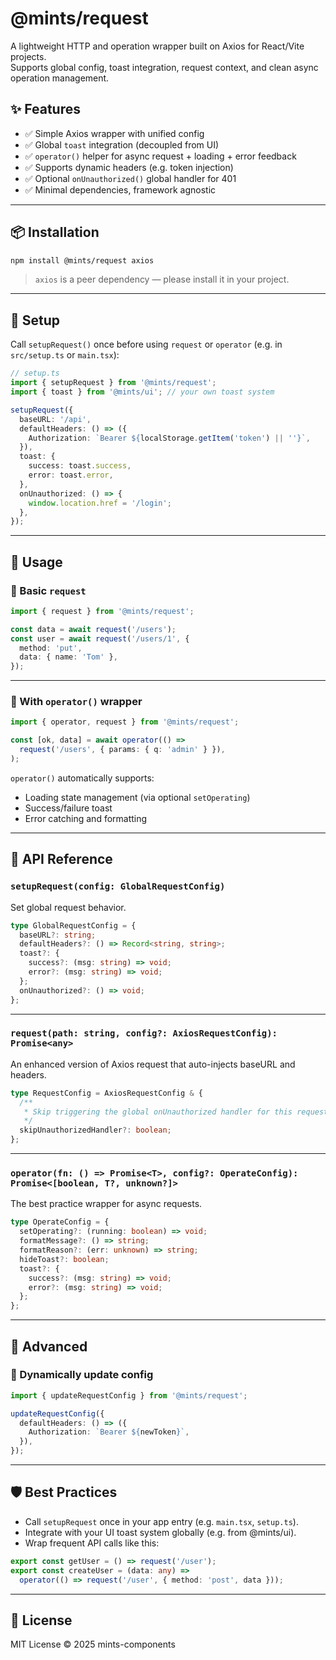 # @mints/request

A lightweight HTTP and operation wrapper built on Axios for React/Vite projects.  
Supports global config, toast integration, request context, and clean async operation management.

## ✨ Features

- ✅ Simple Axios wrapper with unified config
- ✅ Global `toast` integration (decoupled from UI)
- ✅ `operator()` helper for async request + loading + error feedback
- ✅ Supports dynamic headers (e.g. token injection)
- ✅ Optional `onUnauthorized()` global handler for 401
- ✅ Minimal dependencies, framework agnostic

---

## 📦 Installation

```bash
npm install @mints/request axios
```

> `axios` is a peer dependency — please install it in your project.

---

## 🔧 Setup

Call `setupRequest()` once before using `request` or `operator` (e.g. in `src/setup.ts` or `main.tsx`):

```ts
// setup.ts
import { setupRequest } from '@mints/request';
import { toast } from '@mints/ui'; // your own toast system

setupRequest({
  baseURL: '/api',
  defaultHeaders: () => ({
    Authorization: `Bearer ${localStorage.getItem('token') || ''}`,
  }),
  toast: {
    success: toast.success,
    error: toast.error,
  },
  onUnauthorized: () => {
    window.location.href = '/login';
  },
});
```

---

## 🚀 Usage

### 🔹 Basic `request`

```ts
import { request } from '@mints/request';

const data = await request('/users');
const user = await request('/users/1', {
  method: 'put',
  data: { name: 'Tom' },
});
```

---

### 🔹 With `operator()` wrapper

```ts
import { operator, request } from '@mints/request';

const [ok, data] = await operator(() =>
  request('/users', { params: { q: 'admin' } }),
);
```

`operator()` automatically supports:

- Loading state management (via optional `setOperating`)
- Success/failure toast
- Error catching and formatting

---

## 🔧 API Reference

### `setupRequest(config: GlobalRequestConfig)`

Set global request behavior.

```ts
type GlobalRequestConfig = {
  baseURL?: string;
  defaultHeaders?: () => Record<string, string>;
  toast?: {
    success?: (msg: string) => void;
    error?: (msg: string) => void;
  };
  onUnauthorized?: () => void;
};
```

---

### `request(path: string, config?: AxiosRequestConfig): Promise<any>`

An enhanced version of Axios request that auto-injects baseURL and headers.

```ts
type RequestConfig = AxiosRequestConfig & {
  /**
   * Skip triggering the global onUnauthorized handler for this request.
   */
  skipUnauthorizedHandler?: boolean;
};
```

---

### `operator(fn: () => Promise<T>, config?: OperateConfig): Promise<[boolean, T?, unknown?]>`

The best practice wrapper for async requests.

```ts
type OperateConfig = {
  setOperating?: (running: boolean) => void;
  formatMessage?: () => string;
  formatReason?: (err: unknown) => string;
  hideToast?: boolean;
  toast?: {
    success?: (msg: string) => void;
    error?: (msg: string) => void;
  };
};
```

---

## 🧩 Advanced

### 🔁 Dynamically update config

```ts
import { updateRequestConfig } from '@mints/request';

updateRequestConfig({
  defaultHeaders: () => ({
    Authorization: `Bearer ${newToken}`,
  }),
});
```

---

## 🛡️ Best Practices

- Call `setupRequest` once in your app entry (e.g. `main.tsx`, `setup.ts`).
- Integrate with your UI toast system globally (e.g. from @mints/ui).
- Wrap frequent API calls like this:

```ts
export const getUser = () => request('/user');
export const createUser = (data: any) =>
  operator(() => request('/user', { method: 'post', data }));
```

---

## 📄 License

MIT License © 2025 mints-components
